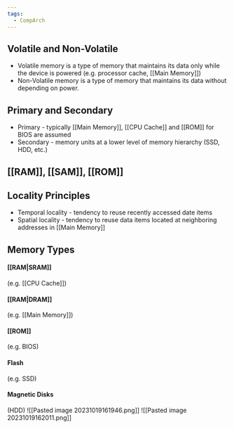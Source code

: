 ```yaml
---
tags:
  - CompArch
---
```

## Volatile and Non-Volatile
- Volatile memory is a type of memory that maintains its data only while the device is powered (e.g. processor cache, [[Main Memory]])
- Non-Volatile memory is a type of memory that maintains its data without depending on power.
## Primary and Secondary
- Primary - typically [[Main Memory]], [[CPU Cache]] and [[ROM]] for BIOS are assumed
- Secondary - memory units at a lower level of memory hierarchy (SSD, HDD, etc.)
## [[RAM]], [[SAM]], [[ROM]]
## Locality Principles
- Temporal locality - tendency to reuse recently accessed date items
- Spatial locality - tendency to reuse data items located at neighboring addresses in [[Main Memory]]
## Memory Types
#### [[RAM|SRAM]] 
(e.g. [[CPU Cache]])
#### [[RAM|DRAM]] 
(e.g. [[Main Memory]])
#### [[ROM]]
(e.g. BIOS)
#### Flash
(e.g.  SSD)
#### Magnetic Disks
(HDD)
![[Pasted image 20231019161946.png]]
![[Pasted image 20231019162011.png]]
